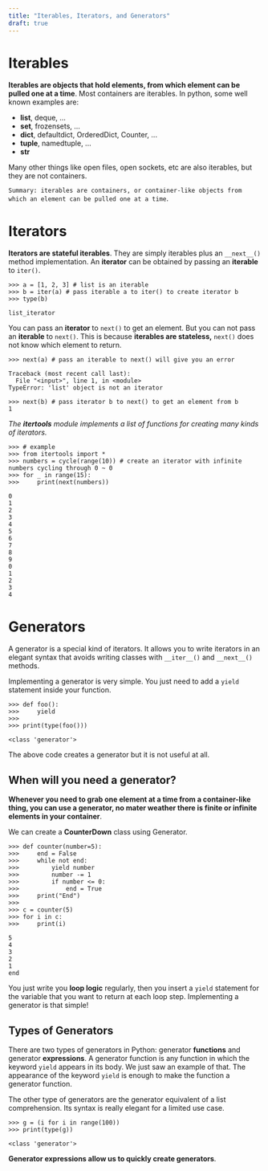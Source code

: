 ```yaml
---
title: "Iterables, Iterators, and Generators"
draft: true
---
```



# Iterables

**Iterables are objects that hold elements, from which element can be pulled one at a time**. Most containers are iterables. In python, some well known examples are:

- **list**, deque, ...
- **set**, frozensets, ...
- **dict**, defaultdict, OrderedDict, Counter, ...
- **tuple**, namedtuple, ...
- **str**

Many other things like open files, open sockets, etc are also iterables, but they are not containers.

`Summary: iterables are containers, or container-like objects from which an element can be pulled one at a time`.

# Iterators

**Iterators are stateful iterables**. They are simply iterables plus an `__next__()` method implementation. An **iterator** can be obtained by passing an **iterable** to `iter()`.

```
>>> a = [1, 2, 3] # list is an iterable
>>> b = iter(a) # pass iterable a to iter() to create iterator b
>>> type(b)

list_iterator
```


You can pass an **iterator** to `next()` to get an element. But you can not pass an **iterable** to `next()`. This is because **iterables are stateless,** `next()` does not know which element to return.

```
>>> next(a) # pass an iterable to next() will give you an error

Traceback (most recent call last):
  File "<input>", line 1, in <module>
TypeError: 'list' object is not an iterator

>>> next(b) # pass iterator b to next() to get an element from b
1
```

*The **itertools** module implements a list of functions for creating many kinds of iterators.*

```
>>> # example
>>> from itertools import *
>>> numbers = cycle(range(10)) # create an iterator with infinite numbers cycling through 0 ~ 0
>>> for _ in range(15):
>>> 	print(next(numbers))

0
1
2
3
4
5
6
7
8
9
0
1
2
3
4

 ```


# Generators

A generator is a special kind of iterators. It allows you to write iterators in an elegant syntax that avoids writing classes with `__iter__()` and `__next__()` methods. 

Implementing a generator is very simple. You just need to add a `yield` statement inside your function.

```
>>> def foo():
>>>     yield
>>> 
>>> print(type(foo()))

<class 'generator'>
```

The above code creates a generator but it is not useful at all.

## When will you need a generator?

**Whenever you need to grab one element at a time from a container-like thing, you can use a generator, no mater weather there is finite or infinite elements in your container**.

We can create a **CounterDown** class using Generator.

```
>>> def counter(number=5):
>>>     end = False
>>>     while not end:
>>>         yield number
>>>         number -= 1
>>>         if number <= 0:
>>>             end = True
>>>     print("End")
>>> 
>>> c = counter(5)
>>> for i in c:
>>>     print(i)

5
4
3
2
1
end
```

You just write you **loop logic** regularly, then you insert a `yield` statement for the variable that you want to return at each loop step. Implementing a generator is that simple!

## Types of Generators

There are two types of generators in Python: generator **functions** and generator **expressions**. A generator function is any function in which the keyword `yield` appears in its body. We just saw an example of that. The appearance of the keyword `yield` is enough to make the function a generator function.

The other type of generators are the generator equivalent of a list comprehension. Its syntax is really elegant for a limited use case.

```
>>> g = (i for i in range(100))
>>> print(type(g))

<class 'generator'>
```    

**Generator expressions allow us to quickly create generators**.